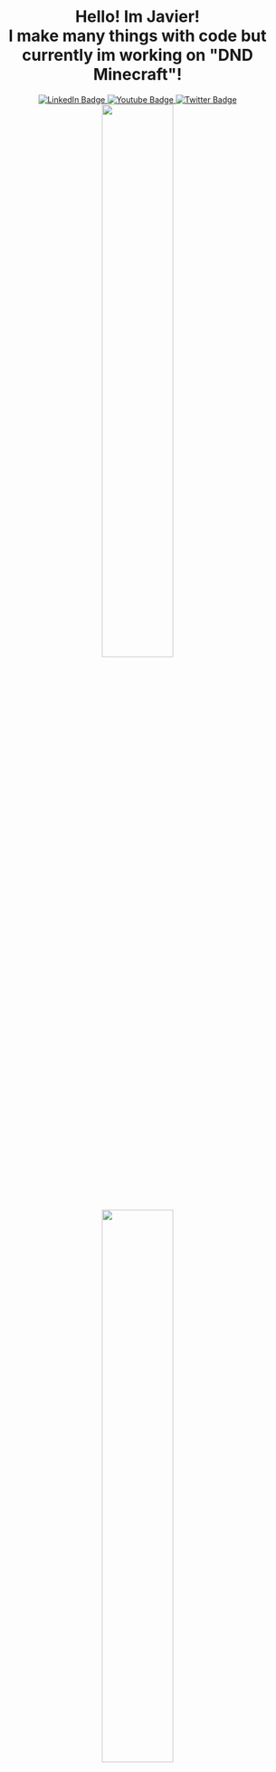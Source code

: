 <div align="center">
  <h1> Hello! Im Javier!<br>I make many things with code but currently im working on "DND Minecraft"!</h1>
  <img src="https://komarev.com/ghpvc/?username=mexicanminion&style=flat-square&color=green" alt=""/>
</div>

<div align="center">
  <a href="https://www.linkedin.com/in/javier-moncada-7a6111213/">
    <img src="https://img.shields.io/badge/LinkedIn-blue?style=for-the-badge&logo=linkedin&logoColor=white" alt="LinkedIn Badge"/>
  </a>
  <a href="https://www.youtube.com/mexicanminion">
    <img src="https://img.shields.io/badge/YouTube-red?style=for-the-badge&logo=youtube&logoColor=white" alt="Youtube Badge"/>
  </a>
  <a href="https://twitter.com/mexminion">
    <img src="https://img.shields.io/badge/Twitter-blue?style=for-the-badge&logo=twitter&logoColor=white" alt="Twitter Badge"/>
  </a>
</div>

<div align="center">
  <img src="https://github-readme-stats.vercel.app/api?username=mexicanminion&show_icons=true&theme=merko" width="50%"/>
  <br> 
  <img src="https://github-readme-streak-stats.herokuapp.com/?user=mexicanminion&theme=merko" width="50%"/>
</div>
